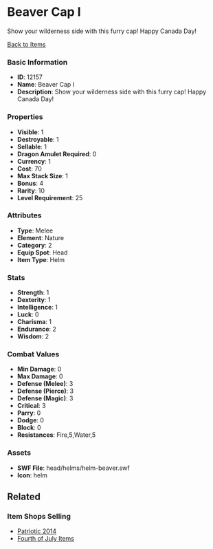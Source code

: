 # Beaver Cap I

Show your wilderness side with this furry cap! Happy Canada Day!

[Back to Items](../items.md)

### Basic Information

- **ID**: 12157
- **Name**: Beaver Cap I
- **Description**: Show your wilderness side with this furry cap! Happy Canada Day!

### Properties

- **Visible**: 1
- **Destroyable**: 1
- **Sellable**: 1
- **Dragon Amulet Required**: 0
- **Currency**: 1
- **Cost**: 70
- **Max Stack Size**: 1
- **Bonus**: 4
- **Rarity**: 10
- **Level Requirement**: 25

### Attributes

- **Type**: Melee
- **Element**: Nature
- **Category**: 2
- **Equip Spot**: Head
- **Item Type**: Helm

### Stats

- **Strength**: 1
- **Dexterity**: 1
- **Intelligence**: 1
- **Luck**: 0
- **Charisma**: 1
- **Endurance**: 2
- **Wisdom**: 2

### Combat Values

- **Min Damage**: 0
- **Max Damage**: 0
- **Defense (Melee)**: 3
- **Defense (Pierce)**: 3
- **Defense (Magic)**: 3
- **Critical**: 3
- **Parry**: 0
- **Dodge**: 0
- **Block**: 0
- **Resistances**: Fire,5,Water,5

### Assets

- **SWF File**: head/helms/helm-beaver.swf
- **Icon**: helm

## Related

### Item Shops Selling

- [Patriotic 2014](../item-shops/407-patriotic-2014.md)
- [Fourth of July Items](../item-shops/130-fourth-of-july-items.md)

